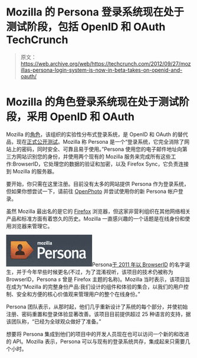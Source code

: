 # Mozilla 的 Persona 登录系统现在处于测试阶段，包括 OpenID 和 OAuth TechCrunch

> 原文：<https://web.archive.org/web/https://techcrunch.com/2012/09/27/mozillas-persona-login-system-is-now-in-beta-takes-on-openid-and-oauth/>

# Mozilla 的角色登录系统现在处于测试阶段，采用 OpenID 和 OAuth

Mozilla 的[角色](https://web.archive.org/web/20221205144317/http://www.mozilla.org/en-US/persona/)，该组织的实验性分布式登录系统，是 OpenID 和 OAuth 的替代品，现在[正式公开测试](https://web.archive.org/web/20221205144317/http://identity.mozilla.com/post/32395255498/announcing-the-first-beta-release-of-persona)。Mozilla 称 Persona 是一个“登录系统，它完全消除了网站上的密码，同时安全、可靠且易于使用。”Persona 使用您的电子邮件地址向第三方网站识别您的身份，并使用两个现有的 Mozilla 服务来完成所有这些工作:BrowserID，它处理您的数据的验证和加密，以及 Firefox Sync，它负责连接到 Mozilla 的服务器。

要开始，你只需在这里注册。目前没有太多的网站提供 Persona 作为登录系统，但如果你想尝试一下，请前往 [OpenPhoto](https://web.archive.org/web/20221205144317/http://current.openphoto.me/) 并尝试使用你的新 Persona 帐户登录。

虽然 Mozilla 最出名的是它的 [Firefox](https://web.archive.org/web/20221205144317/http://www.mozilla.org/en-US/firefox/new/) 浏览器，但这家非营利组织在其他网络相关产品和标准方面有着悠久的历史。Mozilla 一直感兴趣的一个话题是在线身份和使用浏览器来管理它。

[![](img/9aeb615d8a4279f74cae14c105bc645d.png "mozilla-persona")](https://web.archive.org/web/20221205144317/https://beta.techcrunch.com/2012/09/27/mozillas-persona-login-system-is-now-in-beta-takes-on-openid-and-oauth/mozilla-persona/)Persona[于 2011 年以 BrowserID](https://web.archive.org/web/20221205144317/http://identity.mozilla.com/post/7616727542/introducing-browserid-a-better-way-to-sign-in) 的名字诞生，并于今年早些时候更名(不过，为了混淆视听，该项目的技术仍被称为 BrowserID，Persona *s* 曾是 Firefox 主题的名称)。Mozilla 当时表示，该项目旨在成为“Mozilla 的完整身份产品:我们设计的组件和体验的集合，以我们的用户控制、安全和方便的核心价值观来管理用户的整个在线身份。”

Persona 团队表示，从那时起，他们几乎重新设计了系统的每个部分，并使初始注册、密码重置和登录体验显著改善。该项目目前提供超过 25 种语言的支持，据该团队称，“已经为全球观众做好了准备。”

想要将 Persona 集成到他们的项目中的开发人员现在也可以访问一个新的和改进的 API。Mozilla 表示，Persona 可以与现有的登录系统共存，集成起来只需要几个小时。